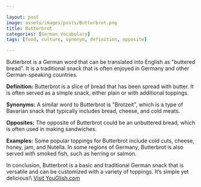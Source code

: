 ```yaml
---

layout: post
image: assets/images/posts/Butterbrot.png
title: Butterbrot
categories: [German Vocabulary]
tags: [food, culture, synonym, definition, opposite]

---
```


Butterbrot is a German word that can be translated into English as "buttered bread". It is a traditional snack that is often enjoyed in Germany and other German-speaking countries.

**Definition:** Butterbrot is a slice of bread that has been spread with butter. It is often served as a simple snack, either plain or with additional toppings. 

**Synonyms:** A similar word to Butterbrot is "Brotzeit", which is a type of Bavarian snack that typically includes bread, cheese, and cold meats. 

**Opposites:** The opposite of Butterbrot could be an unbuttered bread, which is often used in making sandwiches. 

**Examples:** Some popular toppings for Butterbrot include cold cuts, cheese, honey, jam, and Nutella. In some regions of Germany, Butterbrot is also served with smoked fish, such as herring or salmon. 

In conclusion, Butterbrot is a basic and traditional German snack that is versatile and can be customized with a variety of toppings. It’s simple yet delicious!\ <a id="yg-widget-0" class="youglish-widget" data-query="Butterbrot" data-lang="german" data-components="8412" data-auto-start="0" data-bkg-color="theme_light" data-title="How%20to%20pronounce%20Butterbrot%20in%20German"  rel="nofollow" href="https://youglish.com">Visit YouGlish.com</a><script async src="https://youglish.com/public/emb/widget.js" charset="utf-8"></script>
